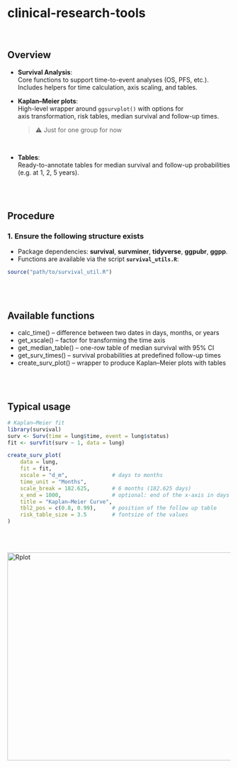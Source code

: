 
# clinical-research-tools

<br>

## Overview  

 * **Survival Analysis**:  
   Core functions to support time-to-event analyses (OS, PFS, etc.).  
   Includes helpers for time calculation, axis scaling, and tables.  

 * **Kaplan–Meier plots**:  
   High-level wrapper around `ggsurvplot()` with options for  
   axis transformation, risk tables, median survival and follow-up times.

   > :warning: Just for one group for now

<br>

 * **Tables**:  
   Ready-to-annotate tables for median survival and follow-up probabilities  
   (e.g. at 1, 2, 5 years).  

<br>
<br>  

 

## Procedure  

### 1. Ensure the following structure exists  
 - Package dependencies: **survival**, **survminer**, **tidyverse**, **ggpubr**, **ggpp**.  
 - Functions are available via the script **`survival_utils.R`**:  

```r
source("path/to/survival_util.R")
```

<br> <br>

## Available functions  

- calc_time() – difference between two dates in days, months, or years  
- get_xscale() – factor for transforming the time axis
- get_median_table() – one-row table of median survival with 95% CI
- get_surv_times() – survival probabilities at predefined follow-up times
- create_surv_plot() – wrapper to produce Kaplan–Meier plots with tables


<br><br>

## Typical usage

```r
# Kaplan–Meier fit
library(survival) 
surv <- Surv(time = lung$time, event = lung$status)
fit <- survfit(surv ~ 1, data = lung)

create_surv_plot(
    data = lung,
    fit = fit,
    xscale = "d_m",              # days to months
    time_unit = "Months",        
    scale_break = 182.625,       # 6 months (182.625 days)
    x_end = 1000,                # optional: end of the x-axis in days
    title = "Kaplan–Meier Curve",
    tbl2_pos = c(0.8, 0.99),     # position of the follow up table
    risk_table_size = 3.5        # fontsize of the values
)
```

<br><br>



<img width="906" height="469" alt="Rplot" src="https://github.com/user-attachments/assets/eab49722-653b-4ec2-b758-baa821b97d41" />
